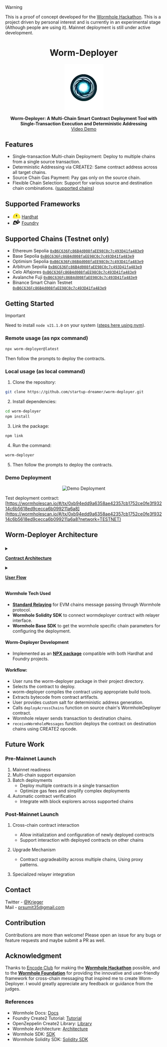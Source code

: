 > [!WARNING]  
> This is a proof of concept developed for the [Wormhole Hackathon](https://www.encode.club/encode-wormhole-hackathon). This is a project driven by personal interest and is currently in an experimental stage (Although people are using it). Mainnet deployment is still under active development.
<div align="center">
  <h1>Worm-Deployer</h1>

  <img alt="Worm-Deployer" src="./public/worm-deployer-1.png" width="125" />

  <p><b>Worm-Deployer: A Multi-Chain Smart Contract Deployment Tool with Single-Transaction Execution and Deterministic Addressing</b><br>
    <a href="https://youtu.be/PAkZQIKbr-c">Video Demo</a>
    </p>
</div>

## Features

- Single-transaction Multi-chain Deployment: Deploy to multiple chains from a single source transaction.
- Deterministic Addressing via CREATE2: Same contract address across all target chains.
- Source Chain Gas Payment: Pay gas only on the source chain.
- Flexible Chain Selection: Support for various source and destination chain combinations. ([supported chains](#supported-chains))

## Supported Frameworks

- <img src="./public/hardhat-logo-888739EBB4-seeklogo.com.png" alt="Hardhat" width="25" height="17"> [Hardhat](https://hardhat.org/)
- <img src="./public/foundry-bucket.svg" alt="Foundry" width="25" height="17" style="background-color: white; transform: scaleX(-1);"> [Foundry](https://github.com/foundry-rs/foundry)

## Supported Chains (Testnet only)

- Ethereum Sepolia [`0xB6C636Fc86B4d008faEE98C0c7c493D41fa483e9`](https://sepolia.etherscan.io/address/0xB6C636Fc86B4d008faEE98C0c7c493D41fa483e9)
- Base Sepolia [`0xB6C636Fc86B4d008faEE98C0c7c493D41fa483e9`](https://sepolia.basescan.org/address/0xB6C636Fc86B4d008faEE98C0c7c493D41fa483e9#internaltx)
- Optimism Sepolia [`0xB6C636Fc86B4d008faEE98C0c7c493D41fa483e9`](https://sepolia-optimism.etherscan.io/address/0xB6C636Fc86B4d008faEE98C0c7c493D41fa483e9#internaltx) 
- Arbitrum Sepolia [`0xB6C636Fc86B4d008faEE98C0c7c493D41fa483e9`](https://sepolia.arbiscan.io/address/0xB6C636Fc86B4d008faEE98C0c7c493D41fa483e9#internaltx)
- Celo Alfajores [`0xB6C636Fc86B4d008faEE98C0c7c493D41fa483e9`](https://alfajores.celoscan.io/address/0xB6C636Fc86B4d008faEE98C0c7c493D41fa483e9#internaltx)
- Avalanche Fuji [`0xB6C636Fc86B4d008faEE98C0c7c493D41fa483e9`](https://testnet.avascan.info/blockchain/all/address/0xB6C636Fc86B4d008faEE98C0c7c493D41fa483e9/transactions/internal)
- Binance Smart Chain Testnet [`0xB6C636Fc86B4d008faEE98C0c7c493D41fa483e9`](https://testnet.bscscan.com/address/0xB6C636Fc86B4d008faEE98C0c7c493D41fa483e9#internaltx)


## Getting Started

> [!IMPORTANT]  
> Need to install `node v21.1.0` on your system ([steps here using nvm](https://github.com/nvm-sh/nvm)).

### Remote usage (as npx command)

```bash
npx worm-deployer@latest
```
Then follow the prompts to deploy the contracts.

### Local usage (as local command)

1. Clone the repository:

```bash
git clone https://github.com/startup-dreamer/worm-deployer.git
```

2. Install dependencies:

```bash
cd worm-deployer
npm install
```

3. Link the package:

```bash
npm link
```

4. Run the command:

```bash
worm-deployer
```

5. Then follow the prompts to deploy the contracts.

### Demo Deployment
<div align="center">
  <img src="public/test-deployment.gif" alt="Demo Deployment" width="75%" />
</div>

Test deployment contract: [https://wormholescan.io/#/tx/0xb94edd9a6358ae42357cb1752ce0fe3f93214c6b5618ed9cecca6b099211a6a8](https://wormholescan.io/#/tx/0xb94edd9a6358ae42357cb1752ce0fe3f93214c6b5618ed9cecca6b099211a6a8?network=TESTNET)

## Worm-Deployer Architecture

### 
<details>
<summary> 

[**Contract Architecture**](./contract-flow.md)

</summary>

<div align="center">

[![](https://mermaid.ink/img/pako:eNqNlFtzojAUx79KJq9rHRUpwsPuWLz0ptOqdWcX-5DCUZhCwiShLVW_-4YYrLuznakPSM75_Q_nBlscsgiwh9cpew1jwiVaDFYUqV8_mEt1fkRnZ9_RRRBBnrKyH3ImhB-ThIrHA3ehAT_wWZYXEhC85RBKiBCJIg5CoEIkdIP82bC_GHaMyNeiwXbEOAISxkg9agMShVXk_YEZaGYYDGmVI8pJmTISeeiplKAt35AgqTQRh5oeBT5JwyIlKpFDxhlQFZaJmhtpbhzMgUZ1TCQZ-sl4FrMU0AxSUgI3-Fjjl8HR7TNeXajkJKxjXmro6gMaF4RHCaFoCvKV8WfDXWnu-pNgiNG_2mBE11p0E_yb4Cf4jcZvqz6kiEMIyQvU0okaB9lAPblbjU6CAZw22Dgn2jlVzqqLqoMmyf9Nc6rZu2CYJfJYzkGo9gBe1AgMeafJ--2kKlynLX6Ycd9Xrt0vEDs0OLVM2Q7NtyYNVXNYcK5nWqlr8fxDvPhSygudyEOwBJ6sS7MrJ0ubERnGII7bbGQPWrb8QqVLTc7U9tba-bGcU6sonjac5DE6WYosZ1RFEma7zPKYdTBjPvypJcYNnAHPSBKp13hbmVdYxpDBCnvqNiL8eYVXdK84Ukg2L2mIPckLaGDOik2MvTVJhToVeaRem0FCVD7Z0ZoT-puxrJaoI_a2-A17Hcdt2o7tdju22-q2u90GLrF33nQsu2e1HctxOm7XtvcN_K71VtO1zq12z3XtVqvXbVlOA0OUSMYnh0-Q_hLt_wBYZHJz?type=png)](https://mermaid.live/edit#pako:eNqNlFtzojAUx79KJq9rHRUpwsPuWLz0ptOqdWcX-5DCUZhCwiShLVW_-4YYrLuznakPSM75_Q_nBlscsgiwh9cpew1jwiVaDFYUqV8_mEt1fkRnZ9_RRRBBnrKyH3ImhB-ThIrHA3ehAT_wWZYXEhC85RBKiBCJIg5CoEIkdIP82bC_GHaMyNeiwXbEOAISxkg9agMShVXk_YEZaGYYDGmVI8pJmTISeeiplKAt35AgqTQRh5oeBT5JwyIlKpFDxhlQFZaJmhtpbhzMgUZ1TCQZ-sl4FrMU0AxSUgI3-Fjjl8HR7TNeXajkJKxjXmro6gMaF4RHCaFoCvKV8WfDXWnu-pNgiNG_2mBE11p0E_yb4Cf4jcZvqz6kiEMIyQvU0okaB9lAPblbjU6CAZw22Dgn2jlVzqqLqoMmyf9Nc6rZu2CYJfJYzkGo9gBe1AgMeafJ--2kKlynLX6Ycd9Xrt0vEDs0OLVM2Q7NtyYNVXNYcK5nWqlr8fxDvPhSygudyEOwBJ6sS7MrJ0ubERnGII7bbGQPWrb8QqVLTc7U9tba-bGcU6sonjac5DE6WYosZ1RFEma7zPKYdTBjPvypJcYNnAHPSBKp13hbmVdYxpDBCnvqNiL8eYVXdK84Ukg2L2mIPckLaGDOik2MvTVJhToVeaRem0FCVD7Z0ZoT-puxrJaoI_a2-A17Hcdt2o7tdju22-q2u90GLrF33nQsu2e1HctxOm7XtvcN_K71VtO1zq12z3XtVqvXbVlOA0OUSMYnh0-Q_hLt_wBYZHJz)
</div>

</details>

<details>
<summary>

[**User Flow**](./user-flow.md)

</summary>

<div align="center">

[![](https://mermaid.ink/img/pako:eNqllMty2jAUhl9FozWh5RYKi3YAmzQhJATIhRgmo9gCFGTJI8kkFPPulSU7MU1nuqg39rG-_9wknT30eYBhGy4pf_XXSCgwdeYM6KfjTZS2F-Dk5DvoeudMKkQpeOUiPAlwRPkOi4VFu4bpeeOYARa9_ZXpGcbZO1hhX4GR4C_pe7qL8MESTkokOodgjVTZ52xJVmUlv7zIBLjeT_t_UWSXPGaB2JUVD2kC-l7f2kdMl6t1As72OmAYKRBLLIDiwF9zLvPIZyY3t2j0reEaI8kLy5IDvvZFKE7AhTfBNK3DVhtipoDSJWUp9P9PfmEqmBC2ohj01oiwBAy8nkm9KPHTpSPNMKaK5JLLXCJ5LHx8hF-aDIcfTqUiDCnCmcVkxg0Nd-U5JirQy0VnPzJqYKhr7Q37G7DkApQx24KlLjYjrixhjWuTq0EigaUuJQGj_YfYcUeX17OhezV9Go3P7zpT92ngzoBeKZpbJAh6pvlmjozTAd4BczwScONdchToCGSLFAYbnB-QD5JxldNjLzspaQKfNYWU0bPNeGxXbkxlE88hMqJoB_LzD1AQ6OIkQCwAz4gi5ufNGFuJNSbGmHo9RP2YplFTQXDkze42l_k1mBrNrecypQP1BNayqpMHlojm4K0B74q16QsmlYh9pb-RWMXvhy_f8jujuf-nZoto_C66N6IHr5deXxEW8s6ABwPM3tuU3oVY4aBYYdaxTDEzikc9gYgiaV8--Xw0RKfzR--NLz21VGybf6_H0ppTLH3EACVsk8k7Havv6j4GC1iCIRYhIoEei_uUmEO1xiGew7b-DJDYzOGcHTSHYsUnO-bDtm4KLkHB49UatpeISm3FUaCzdQhaCRTmSITYI-dFE7b38A22q81WudFstOrVRutrvVKvl-AOtk_LzVrjW63SrDWb1Va90TiU4C-jr5VbtdNapVWpVJv6qZQgDojel6Gd52asH34DA1vmmQ?type=png)](https://mermaid.live/edit#pako:eNqllMty2jAUhl9FozWh5RYKi3YAmzQhJATIhRgmo9gCFGTJI8kkFPPulSU7MU1nuqg39rG-_9wknT30eYBhGy4pf_XXSCgwdeYM6KfjTZS2F-Dk5DvoeudMKkQpeOUiPAlwRPkOi4VFu4bpeeOYARa9_ZXpGcbZO1hhX4GR4C_pe7qL8MESTkokOodgjVTZ52xJVmUlv7zIBLjeT_t_UWSXPGaB2JUVD2kC-l7f2kdMl6t1As72OmAYKRBLLIDiwF9zLvPIZyY3t2j0reEaI8kLy5IDvvZFKE7AhTfBNK3DVhtipoDSJWUp9P9PfmEqmBC2ohj01oiwBAy8nkm9KPHTpSPNMKaK5JLLXCJ5LHx8hF-aDIcfTqUiDCnCmcVkxg0Nd-U5JirQy0VnPzJqYKhr7Q37G7DkApQx24KlLjYjrixhjWuTq0EigaUuJQGj_YfYcUeX17OhezV9Go3P7zpT92ngzoBeKZpbJAh6pvlmjozTAd4BczwScONdchToCGSLFAYbnB-QD5JxldNjLzspaQKfNYWU0bPNeGxXbkxlE88hMqJoB_LzD1AQ6OIkQCwAz4gi5ufNGFuJNSbGmHo9RP2YplFTQXDkze42l_k1mBrNrecypQP1BNayqpMHlojm4K0B74q16QsmlYh9pb-RWMXvhy_f8jujuf-nZoto_C66N6IHr5deXxEW8s6ABwPM3tuU3oVY4aBYYdaxTDEzikc9gYgiaV8--Xw0RKfzR--NLz21VGybf6_H0ppTLH3EACVsk8k7Havv6j4GC1iCIRYhIoEei_uUmEO1xiGew7b-DJDYzOGcHTSHYsUnO-bDtm4KLkHB49UatpeISm3FUaCzdQhaCRTmSITYI-dFE7b38A22q81WudFstOrVRutrvVKvl-AOtk_LzVrjW63SrDWb1Va90TiU4C-jr5VbtdNapVWpVJv6qZQgDojel6Gd52asH34DA1vmmQ)
</div>

</details>


#### Wormhole Tech Used
- [**Standard Relaying**](https://docs.wormhole.com/wormhole/explore-wormhole/relayer#standard-relayers) for EVM chains message passing through Wormhole protocol.
- **Wormhole Solidity SDK** to connect wormdeployer contract with relayer interface.
- **Wormhole Base SDK** to get the wormhole specific chain parameters for configuring the deployment.

#### Worm-Deployer Development

- Implemented as an [**NPX package**](https://www.npmjs.com/package/worm-deployer) compatible with both Hardhat and Foundry projects.

#### Workflow:

- User runs the worm-deployer package in their project directory.
- Selects the contract to deploy.
- worm-deployer compiles the contract using appropriate build tools.
- Extracts bytecode from contract artifacts.
- User provides custom salt for deterministic address generation.
- Calls `deployAcrossChains` function on source chain's WormholeDeployer contract.
- Wormhole relayer sends transaction to destination chains.
- `receiveWormholeMessages` function deploys the contract on destination chains using CREATE2 opcode.

## Future Work
### Pre-Mainnet Launch
1. Mainnet readiness
2. Multi-chain support expansion
3. Batch deployments
   - Deploy multiple contracts in a single transaction
   - Optimize gas fees and simplify complex deployments
4. Automatic contract verification
   - Integrate with block explorers across supported chains

### Post-Mainnet Launch

1. Cross-chain contract interaction
   - Allow initialization and configuration of newly deployed contracts
   - Support interaction with deployed contracts on other chains

2. Upgrade Mechanism
   - Contract upgradeability across multiple chains, Using proxy patterns.

3. Specialized relayer integration

## Contact
Twitter - [@Krieger](https://twitter.com/Startup_dmr)  
Mail - prsumit35@gmail.com

## Contribution

Contributions are more than welcome! Please open an issue for any bugs or feature requests and maybe submit a PR as well.

## Acknowledgment

Thanks to [Encode Club](https://www.encode.club/) for making the [**Wormhole Hackathon**](https://www.encode.club/encode-wormhole-hackathon) possible, and to the [**Wormhole Foundation**](https://docs.wormhole.com/wormhole/quick-start/cross-chain-dev) for providing the innovative and user-friendly framework for cross-chain messaging that inspired me to create Worm-Deployer. I would greatly appreciate any feedback or guidance from the judges.


### References

- Wormhole Docs: [Docs](https://docs.wormhole.com/wormhole/quick-start/cross-chain-dev)
- Foundry Create2 Tutorial: [Tutorial](https://book.getfoundry.sh/tutorials/create2-tutorial)
- OpenZeppelin Create2 Library: [Library](https://github.com/OpenZeppelin/openzeppelin-contracts/blob/master/contracts/utils/Create2.sol)
- Wormhole Architecture: [Architecture](https://docs.wormhole.com/wormhole/explore-wormhole/components)
- Wormhole SDK: [SDK](https://github.com/wormhole-foundation/wormhole-sdk-ts)
- Wormhole Solidity SDK: [Solidity SDK](https://github.com/wormhole-foundation/wormhole-solidity-sdk)